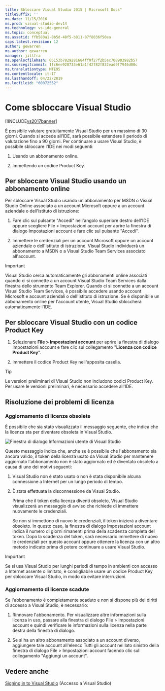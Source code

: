 ```yaml
---
title: Sbloccare Visual Studio 2015 | Microsoft Docs"
titleSuffix: ''
ms.date: 11/15/2016
ms.prod: visual-studio-dev14
ms.technology: vs-ide-general
ms.topic: conceptual
ms.assetid: ffb580a1-8b5d-48f5-b811-87f8036f50ea
caps.latest.revision: 12
author: gewarren
ms.author: gewarren
manager: jillfra
ms.openlocfilehash: 05153b7829281684ff9f27f2b5ac708903982b57
ms.sourcegitcommit: 1fc6ee928733e61a1f42782f832ead9f7946d00c
ms.translationtype: MTE95
ms.contentlocale: it-IT
ms.lasthandoff: 04/22/2019
ms.locfileid: "60072552"
---
```

# <a name="how-to-unlock-visual-studio"></a>Come sbloccare Visual Studio
[!INCLUDE[vs2017banner](../includes/vs2017banner.md)]

È possibile valutare gratuitamente Visual Studio per un massimo di 30 giorni. Quando si accede all'IDE, sarà possibile estendere il periodo di valutazione fino a 90 giorni. Per continuare a usare Visual Studio, è possibile sbloccare l'IDE nei modi seguenti:

1. Usando un abbonamento online.

2. Immettendo un codice Product Key.

## <a name="to-unlock-visual-studio-using-an-online-subscription"></a>Per sbloccare Visual Studio usando un abbonamento online
 Per sbloccare Visual Studio usando un abbonamento per MSDN o Visual Studio Online associato a un account Microsoft oppure a un account aziendale o dell'istituto di istruzione:

1. Fare clic sul pulsante "Accedi" nell'angolo superiore destro dell'IDE oppure scegliere File > Impostazioni account per aprire la finestra di dialogo Impostazioni account e fare clic sul pulsante "Accedi".

2. Immettere le credenziali per un account Microsoft oppure un account aziendale o dell'istituto di istruzione. Visual Studio individuerà un abbonamento a MSDN o a Visual Studio Team Services associato all'account.

> [!IMPORTANT]
>  Visual Studio cerca automaticamente gli abbonamenti online associati quando ci si connette a un account Visual Studio Team Services dalla finestra dello strumento Team Explorer. Quando ci si connette a un account Visual Studio Team Services, è possibile accedere usando account Microsoft e account aziendali o dell'istituto di istruzione. Se è disponibile un abbonamento online per l'account utente, Visual Studio sbloccherà automaticamente l'IDE.

## <a name="to-unlock-visual-studio-with-a-product-key"></a>Per sbloccare Visual Studio con un codice Product Key

1. Selezionare **File > Impostazioni account** per aprire la finestra di dialogo Impostazioni account e fare clic sul collegamento "**Licenza con codice Product Key**".

2. Immettere il codice Product Key nell'apposita casella.

> [!TIP]
>  Le versioni preliminari di Visual Studio non includono codici  Product Key. Per usare le versioni preliminari, è necessario accedere all'IDE.

## <a name="addressing-license-problem-states"></a>Risoluzione dei problemi di licenza

### <a name="updating-stale-licenses"></a>Aggiornamento di licenze obsolete
 È possibile che sia stato visualizzato il messaggio seguente, che indica che la licenza sta per diventare obsoleta in Visual Studio.

 ![Finestra di dialogo Informazioni utente di Visual Studio](../ide/media/vs2013-userinfo.png "VS2013_UserInfo")

 Questo messaggio indica che, anche se è possibile che l'abbonamento sia ancora valido, il token della licenza usato da Visual Studio per mantenere aggiornato l'abbonamento non è stato aggiornato ed è diventato obsoleto a causa di uno dei motivi seguenti:

1. Visual Studio non è stato usato o non è stata disponibile alcuna connessione a Internet per un lungo periodo di tempo.

2. È stata effettuata la disconnessione da Visual Studio.

   Prima che il token della licenza diventi obsoleto, Visual Studio visualizzerà un messaggio di avviso che richiede di immettere nuovamente le credenziali.

   Se non si immettono di nuovo le credenziali, il token inizierà a diventare obsoleto. In questo caso, la finestra di dialogo Impostazioni account indica il numero di giorni rimanenti prima della scadenza completa del token. Dopo la scadenza del token, sarà necessario immettere di nuovo le credenziali per questo account oppure ottenere la licenza con un altro metodo indicato prima di potere continuare a usare Visual Studio.

> [!IMPORTANT]
>  Se si usa Visual Studio per lunghi periodi di tempo in ambienti con accesso a Internet assente o limitato, è consigliabile usare un codice Product Key per sbloccare Visual Studio, in modo da evitare interruzioni.

### <a name="updating-expired-licenses"></a>Aggiornamento di licenze scadute
 Se l'abbonamento è completamente scaduto e non si dispone più dei diritti di accesso a Visual Studio, è necessario:

1. Rinnovare l'abbonamento. Per visualizzare altre informazioni sulla licenza in uso, passare alla finestra di dialogo File > Impostazioni account e quindi verificare le informazioni sulla licenza nella parte destra della finestra di dialogo.

2. Se si ha un altro abbonamento associato a un account diverso, aggiungere tale account all'elenco Tutti gli account nel lato sinistro della finestra di dialogo File > Impostazioni account facendo clic sul collegamento "Aggiungi un account".

## <a name="see-also"></a>Vedere anche
 [Signing in to Visual Studio](../ide/signing-in-to-visual-studio.md) (Accesso a Visual Studio)

